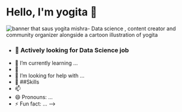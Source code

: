 # Hello, I'm yogita 👋

<img src= "https://images-wixmp-ed30a86b8c4ca887773594c2.wixmp.com/f/4dcc26a9-145f-4a22-a6e7-803606c769cb/dbegtzg-50fa7736-d447-4677-be06-f9ed4c460684.jpg?token=eyJ0eXAiOiJKV1QiLCJhbGciOiJIUzI1NiJ9.eyJzdWIiOiJ1cm46YXBwOjdlMGQxODg5ODIyNjQzNzNhNWYwZDQxNWVhMGQyNmUwIiwiaXNzIjoidXJuOmFwcDo3ZTBkMTg4OTgyMjY0MzczYTVmMGQ0MTVlYTBkMjZlMCIsIm9iaiI6W1t7InBhdGgiOiJcL2ZcLzRkY2MyNmE5LTE0NWYtNGEyMi1hNmU3LTgwMzYwNmM3NjljYlwvZGJlZ3R6Zy01MGZhNzczNi1kNDQ3LTQ2NzctYmUwNi1mOWVkNGM0NjA2ODQuanBnIn1dXSwiYXVkIjpbInVybjpzZXJ2aWNlOmZpbGUuZG93bmxvYWQiXX0.DM4kmjDelwO1-AjGhewAkPwLODZFv5gXvBpmXkI_c6o" alt= "banner that saus yogita mishra- Data science , content creator and community organizer alongside a cartoon illustration of yogita">

- ### 🔭 Actively looking for Data Science job
- 🌱 I’m currently learning ...
- 👯 
- 🤔 I’m looking for help with ...
- 💬 ##Skills
- 📫 
- 😄 Pronouns: ...
- ⚡ Fun fact: ...
-->
